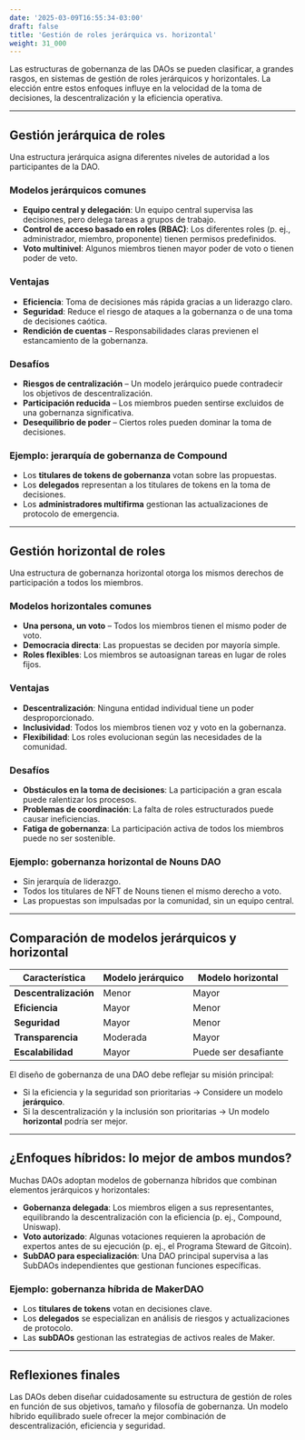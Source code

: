 ```yaml
---
date: '2025-03-09T16:55:34-03:00'
draft: false
title: 'Gestión de roles jerárquica vs. horizontal'
weight: 31_000
---
```


Las estructuras de gobernanza de las DAOs se pueden clasificar, a grandes rasgos, en sistemas de gestión de roles jerárquicos y horizontales. La elección entre estos enfoques influye en la velocidad de la toma de decisiones, la descentralización y la eficiencia operativa.

---

## **Gestión jerárquica de roles**

Una estructura jerárquica asigna diferentes niveles de autoridad a los participantes de la DAO.

### **Modelos jerárquicos comunes**
- **Equipo central y delegación**: Un equipo central supervisa las decisiones, pero delega tareas a grupos de trabajo.
- **Control de acceso basado en roles (RBAC)**: Los diferentes roles (p. ej., administrador, miembro, proponente) tienen permisos predefinidos.
- **Voto multinivel**: Algunos miembros tienen mayor poder de voto o tienen poder de veto.

### **Ventajas**
- **Eficiencia**: Toma de decisiones más rápida gracias a un liderazgo claro.
- **Seguridad**: Reduce el riesgo de ataques a la gobernanza o de una toma de decisiones caótica. 
- **Rendición de cuentas** – Responsabilidades claras previenen el estancamiento de la gobernanza.

### **Desafíos**
- **Riesgos de centralización** – Un modelo jerárquico puede contradecir los objetivos de descentralización.
- **Participación reducida** – Los miembros pueden sentirse excluidos de una gobernanza significativa.
- **Desequilibrio de poder** – Ciertos roles pueden dominar la toma de decisiones.

### **Ejemplo: jerarquía de gobernanza de Compound**
- Los **titulares de tokens de gobernanza** votan sobre las propuestas.
- Los **delegados** representan a los titulares de tokens en la toma de decisiones.
- Los **administradores multifirma** gestionan las actualizaciones de protocolo de emergencia.

---

## **Gestión horizontal de roles**

Una estructura de gobernanza horizontal otorga los mismos derechos de participación a todos los miembros.

### **Modelos horizontales comunes**
- **Una persona, un voto** – Todos los miembros tienen el mismo poder de voto. 
- **Democracia directa**: Las propuestas se deciden por mayoría simple.
- **Roles flexibles**: Los miembros se autoasignan tareas en lugar de roles fijos.

### **Ventajas**

- **Descentralización**: Ninguna entidad individual tiene un poder desproporcionado.
- **Inclusividad**: Todos los miembros tienen voz y voto en la gobernanza.
- **Flexibilidad**: Los roles evolucionan según las necesidades de la comunidad.

### **Desafíos**

- **Obstáculos en la toma de decisiones**: La participación a gran escala puede ralentizar los procesos.
- **Problemas de coordinación**: La falta de roles estructurados puede causar ineficiencias.
- **Fatiga de gobernanza**: La participación activa de todos los miembros puede no ser sostenible.

### **Ejemplo: gobernanza horizontal de Nouns DAO**

- Sin jerarquía de liderazgo.
- Todos los titulares de NFT de Nouns tienen el mismo derecho a voto. 
- Las propuestas son impulsadas por la comunidad, sin un equipo central.

---

## **Comparación de modelos jerárquicos y horizontal**

| **Característica** | **Modelo jerárquico** | **Modelo horizontal** |
|-------------------|------------------|-----------|
| **Descentralización** | Menor | Mayor |
| **Eficiencia** | Mayor | Menor |
| **Seguridad** | Mayor | Menor |
| **Transparencia** | Moderada | Mayor |
| **Escalabilidad** | Mayor | Puede ser desafiante |

El diseño de gobernanza de una DAO debe reflejar su misión principal:
- Si la eficiencia y la seguridad son prioritarias → Considere un modelo **jerárquico**.
- Si la descentralización y la inclusión son prioritarias → Un modelo **horizontal** podría ser mejor.

---

## **¿Enfoques híbridos: lo mejor de ambos mundos?**

Muchas DAOs adoptan modelos de gobernanza híbridos que combinan elementos jerárquicos y horizontales:

- **Gobernanza delegada**: Los miembros eligen a sus representantes, equilibrando la descentralización con la eficiencia (p. ej., Compound, Uniswap).
- **Voto autorizado**: Algunas votaciones requieren la aprobación de expertos antes de su ejecución (p. ej., el Programa Steward de Gitcoin).
- **SubDAO para especialización**: Una DAO principal supervisa a las SubDAOs independientes que gestionan funciones específicas.

### **Ejemplo: gobernanza híbrida de MakerDAO**
- Los **titulares de tokens** votan en decisiones clave.
- Los **delegados** se especializan en análisis de riesgos y actualizaciones de protocolo.
- Las **subDAOs** gestionan las estrategias de activos reales de Maker.

---

## **Reflexiones finales**

Las DAOs deben diseñar cuidadosamente su estructura de gestión de roles en función de sus objetivos, tamaño y filosofía de gobernanza. Un modelo híbrido equilibrado suele ofrecer la mejor combinación de descentralización, eficiencia y seguridad.